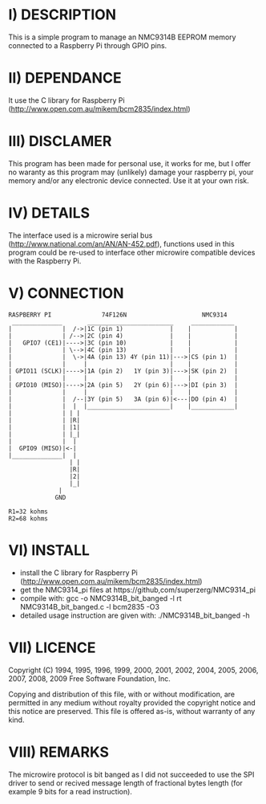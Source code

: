 I) DESCRIPTION
==============
This is a simple program to manage an NMC9314B EEPROM memory connected to a Raspberry Pi through GPIO pins.

II) DEPENDANCE
==============
It use the C library for Raspberry Pi (http://www.open.com.au/mikem/bcm2835/index.html)

III) DISCLAMER
===============
This program has been made for personal use, it works for me, but I offer no waranty as this program may (unlikely) damage your raspberry pi, your memory and/or any electronic device connected. Use it at your own risk.

IV) DETAILS
===============
The interface used is a microwire serial bus (http://www.national.com/an/AN/AN-452.pdf), functions used in this program could be re-used to interface other microwire compatible devices with the Raspberry Pi.

V) CONNECTION
===============
	RASPBERRY PI              74F126N                     NMC9314
	 ______________       ________________________     ____________
	|              |  /->|1C (pin 1)             |    |            |
	|              | /-->|2C (pin 4)             |    |            |
	|   GPIO7 (CE1)|---->|3C (pin 10)            |    |            |
	|              | \-->|4C (pin 13)            |    |            |
	|              |  \->|4A (pin 13) 4Y (pin 11)|--->|CS (pin 1)  |
	|              |     |                       |    |            |
	| GPIO11 (SCLK)|---->|1A (pin 2)   1Y (pin 3)|--->|SK (pin 2)  |
	|              |     |                       |    |            |
	| GPIO10 (MISO)|---->|2A (pin 5)   2Y (pin 6)|--->|DI (pin 3)  |
	|              |     |                       |    |            |
	|              |  /--|3Y (pin 5)   3A (pin 6)|<---|DO (pin 4)  |
	|              |  |  |_______________________|    |____________|
	|              | | | 
	|              | |R|
	|              | |1|
	|              | |_|
	|              |  | 
	|  GPIO9 (MISO)|<-|
	|______________|  |
	                 | |
	                 |R|
	                 |2|
	                 |_|
		          |
		         GND 

	R1=32 kohms
	R2=68 kohms

VI) INSTALL
===============
- install the C library for Raspberry Pi (http://www.open.com.au/mikem/bcm2835/index.html)
- get the NMC9314_pi files at https://github,com/superzerg/NMC9314_pi
- compile with:
	gcc -o NMC9314B_bit_banged -l rt NMC9314B_bit_banged.c -l bcm2835 -O3
- detailed usage instruction are given with: 
	./NMC9314B_bit_banged -h

VII) LICENCE
===============
Copyright (C) 1994, 1995, 1996, 1999, 2000, 2001, 2002, 2004, 2005,
2006, 2007, 2008, 2009 Free Software Foundation, Inc.

   Copying and distribution of this file, with or without modification,
are permitted in any medium without royalty provided the copyright
notice and this notice are preserved.  This file is offered as-is,
without warranty of any kind.

VIII) REMARKS
===============
The microwire protocol is bit banged as I did not succeeded to use the SPI driver to send or recived message length of fractional bytes length (for example 9 bits for a read instruction).

